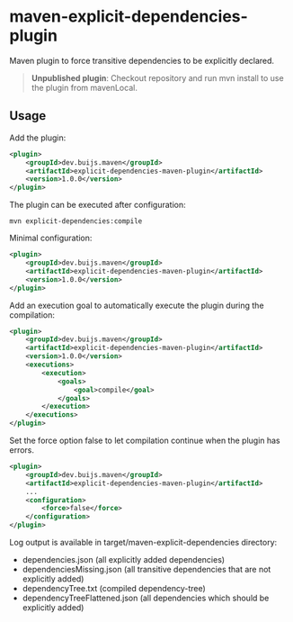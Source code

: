 # maven-explicit-dependencies-plugin
Maven plugin to force transitive dependencies to be explicitly declared.

>**Unpublished plugin**: Checkout repository and run mvn install to use the plugin from mavenLocal.

## Usage
Add the plugin:
```xml
<plugin>
    <groupId>dev.buijs.maven</groupId>
    <artifactId>explicit-dependencies-maven-plugin</artifactId>
    <version>1.0.0</version>
</plugin>
```

The plugin can be executed after configuration:

```shell
mvn explicit-dependencies:compile
```

Minimal configuration:
```xml
<plugin>
    <groupId>dev.buijs.maven</groupId>
    <artifactId>explicit-dependencies-maven-plugin</artifactId>
    <version>1.0.0</version>
</plugin>
```

Add an execution goal to automatically execute the plugin during
the compilation:

```xml
<plugin>
    <groupId>dev.buijs.maven</groupId>
    <artifactId>explicit-dependencies-maven-plugin</artifactId>
    <version>1.0.0</version>
    <executions>
        <execution>
            <goals>
                <goal>compile</goal>
            </goals>
        </execution>
    </executions>
</plugin>
```

Set the force option false to let compilation continue when the plugin has errors.

```xml
<plugin>
    <groupId>dev.buijs.maven</groupId>
    <artifactId>explicit-dependencies-maven-plugin</artifactId>
    ...
    <configuration>
        <force>false</force>
    </configuration>
</plugin>
```

Log output is available in target/maven-explicit-dependencies directory:
- dependencies.json (all explicitly added dependencies)
- dependenciesMissing.json (all transitive dependencies that are not explicitly added)
- dependencyTree.txt (compiled dependency-tree)
- dependencyTreeFlattened.json (all dependencies which should be explicitly added)